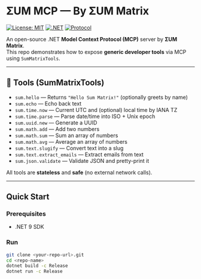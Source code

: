 ﻿<!-- File: README.md -->
# ΣUM MCP — By ΣUM Matrix

[![License: MIT](https://img.shields.io/badge/License-MIT-yellow.svg)](#license)
[![.NET](https://img.shields.io/badge/.NET-9.0-5C2D91.svg)](https://dotnet.microsoft.com/)
[![Protocol](https://img.shields.io/badge/Protocol-MCP-0A84FF.svg)](https://modelcontextprotocol.io/)

An open-source .NET **Model Context Protocol (MCP)** server by **ΣUM Matrix**.  
This repo demonstrates how to expose **generic developer tools** via MCP using `SumMatrixTools`.

---

## 🚀 Tools (SumMatrixTools)

- `sum.hello` — Returns `"Hello Sum Matrix!"` (optionally greets by name)
- `sum.echo` — Echo back text
- `sum.time.now` — Current UTC and (optional) local time by IANA TZ
- `sum.time.parse` — Parse date/time into ISO + Unix epoch
- `sum.uuid.new` — Generate a UUID
- `sum.math.add` — Add two numbers
- `sum.math.sum` — Sum an array of numbers
- `sum.math.avg` — Average an array of numbers
- `sum.text.slugify` — Convert text into a slug
- `sum.text.extract_emails` — Extract emails from text
- `sum.json.validate` — Validate JSON and pretty-print it

All tools are **stateless** and **safe** (no external network calls).

---

## Quick Start

### Prerequisites
- .NET 9 SDK

### Run
```bash
git clone <your-repo-url>.git
cd <repo-name>
dotnet build -c Release
dotnet run -c Release
